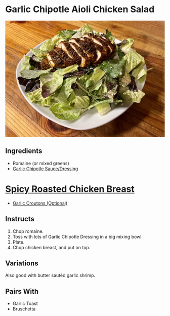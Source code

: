 # Garlic Chipotle Aioli Chicken Salad

![](Garlic_Chipotle_Aioli_Chicken.jpg)

## Ingredients

* Romaine (or mixed greens)
* [Garlic Chipotle Sauce/Dressing](/Sauces/Garlic_Chipotle_Aioli/readme.md)
# [Spicy Roasted Chicken Breast](/Mains/Spicy_Chili_Roasted_Chicked_Breast/readme.md)
* [Garlic Croutons (Optional)](../../Appetizers_and_Sides/Garlic_Croutons/readme.md)

## Instructs

1. Chop romaine.
2. Toss with lots of Garlic Chipotle Dressing in a big mixing bowl.
3. Plate.
4. Chop chicken breast, and put on top.

## Variations

Also good with butter sautéd garlic shrimp.

## Pairs With

* Garlic Toast
* Bruschetta

